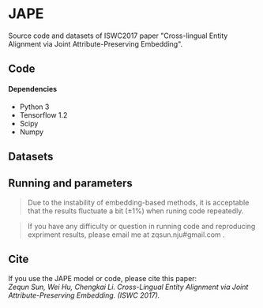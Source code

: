 # JAPE
Source code and datasets of ISWC2017 paper "Cross-lingual Entity Alignment via Joint Attribute-Preserving Embedding".

## Code

#### Dependencies
* Python 3
* Tensorflow 1.2 
* Scipy
* Numpy

## Datasets

## Running and parameters

>Due to the instability of embedding-based methods, it is acceptable that the results fluctuate a bit (±1%) when runing code repeatedly.

>If you have any difficulty or question in running code and reproducing expriment results, please email me at zqsun.nju#gmail.com .

## Cite
If you use the JAPE model or code, please cite this paper:      
_Zequn Sun, Wei Hu, Chengkai Li. Cross-Lingual Entity Alignment via Joint Attribute-Preserving Embedding. (ISWC 2017)._

